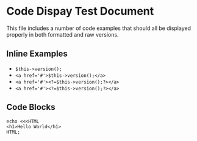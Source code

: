 # Code Dispay Test Document

This file includes a number of code examples that should all be displayed properly in both formatted and raw versions.

## Inline Examples

- ```$this->version();```
- ```<a href='#'>$this->version();</a>```
- ```<a href='#'><?=$this->version();?></a>```
- ```<a href='#'><?=$this->version();?></a>```

## Code Blocks

    echo <<<HTML
    <h1>Hello World</h1>
    HTML;
